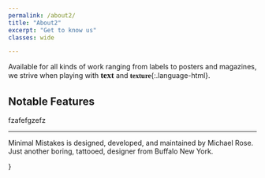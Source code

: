 ```yaml
---
permalink: /about2/
title: "About2"
excerpt: "Get to know us"
classes: wide

---
```

<link rel="stylesheet" href="https://fonts.googleapis.com/css?family=Akaya Telivigala|Bungee Shade">
<style>
.emphasis {
  font-size: 120%;
  font-family: Akaya Telivigala;
}
r { font-family: Bungee Shade }
</style>

Available for all kinds of work ranging from labels to posters and magazines, we strive when playing with <span class="emphasis"> **text** </span> and <r>**texture**</r>{:.language-html}.


## Notable Features

fzafefgzefz

---

Minimal Mistakes is designed, developed, and maintained by Michael Rose. Just another boring, tattooed, designer from Buffalo New York.

}

